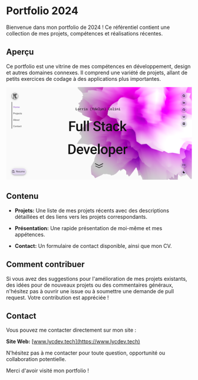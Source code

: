 # Portfolio 2024

Bienvenue dans mon portfolio de 2024 ! Ce référentiel contient une collection de mes projets, compétences et réalisations récentes.

## Aperçu

Ce portfolio est une vitrine de mes compétences en développement, design et autres domaines connexes. Il comprend une variété de projets, allant de petits exercices de codage à des applications plus importantes.

![Vue du site lycdev.tech](public/social-image.png)

## Contenu

- **Projets:** Une liste de mes projets récents avec des descriptions détaillées et des liens vers les projets correspondants.
  
- **Présentation:** Une rapide présentation de moi-même et mes appétences.

- **Contact:** Un formulaire de contact disponible, ainsi que mon CV.

## Comment contribuer

Si vous avez des suggestions pour l'amélioration de mes projets existants, des idées pour de nouveaux projets ou des commentaires généraux, n'hésitez pas à ouvrir une issue ou à soumettre une demande de pull request. Votre contribution est appréciée !

## Contact

Vous pouvez me contacter directement sur mon site :

  **Site Web:** [www.lycdev.tech](https://www.lycdev.tech)

N'hésitez pas à me contacter pour toute question, opportunité ou collaboration potentielle.

Merci d'avoir visité mon portfolio !
